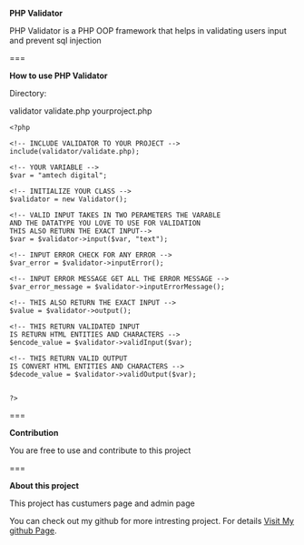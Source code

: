 **PHP Validator**

PHP Validator is a PHP OOP framework 
that helps in validating users input 
and prevent sql injection

===

**How to use PHP Validator**

Directory:

validator
    validate.php
yourproject.php

```
<?php

<!-- INCLUDE VALIDATOR TO YOUR PROJECT -->
include(validator/validate.php);

<!-- YOUR VARIABLE -->
$var = "amtech digital";

<!-- INITIALIZE YOUR CLASS -->
$validator = new Validator();

<!-- VALID INPUT TAKES IN TWO PERAMETERS THE VARABLE
AND THE DATATYPE YOU LOVE TO USE FOR VALIDATION 
THIS ALSO RETURN THE EXACT INPUT-->
$var = $validator->input($var, "text");

<!-- INPUT ERROR CHECK FOR ANY ERROR -->
$var_error = $validator->inputError();

<!-- INPUT ERROR MESSAGE GET ALL THE ERROR MESSAGE -->
$var_error_message = $validator->inputErrorMessage();

<!-- THIS ALSO RETURN THE EXACT INPUT -->
$value = $validator->output();

<!-- THIS RETURN VALIDATED INPUT
IS RETURN HTML ENTITIES AND CHARACTERS -->
$encode_value = $validator->validInput($var);

<!-- THIS RETURN VALID OUTPUT
IS CONVERT HTML ENTITIES AND CHARACTERS -->
$decode_value = $validator->validOutput($var);


?>
```

===

**Contribution**

You are free to use and contribute to this project

===

 **About this project**

 This project has custumers page and admin page

You can check out my github for more intresting project.
For details [Visit My github Page](https://github.com/abdulsalamamtech).